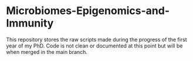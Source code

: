 # Microbiomes-Epigenomics-and-Immunity
This repository stores the raw scripts made during the progress of the first year of my PhD. Code is not clean or documented at this point but will be when merged in the main branch. 


